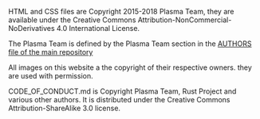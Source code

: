 
HTML and CSS files are Copyright 2015-2018 Plasma Team, they are available
under the Creative Commons Attribution-NonCommercial-NoDerivatives 4.0
International License.

The Plasma Team is defined by the Plasma Team section in the
[AUTHORS file of the main repository](https://github.com/PlasmaLang/plasma/blob/master/AUTHORS)

All images on this website a the copyright of their respective owners. they
are used with permission.

CODE_OF_CONDUCT.md is Copyright Plasma Team, Rust Project and various
other authors.  It is distributed under the Creative Commons
Attribution-ShareAlike 3.0 license.


